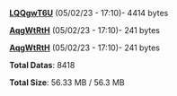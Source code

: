 [**LQQgwT6U**](/data/LQQgwT6U.txt) (05/02/23 - 17:10)- 4414 bytes

[**AqgWtRtH**](/data/AqgWtRtH.txt) (05/02/23 - 17:10)- 241 bytes

[**AqgWtRtH**](/data/AqgWtRtH.txt) (05/02/23 - 17:10)- 241 bytes

**Total Datas**: 8418

**Total Size**: 56.33 MB / 56.3 MB